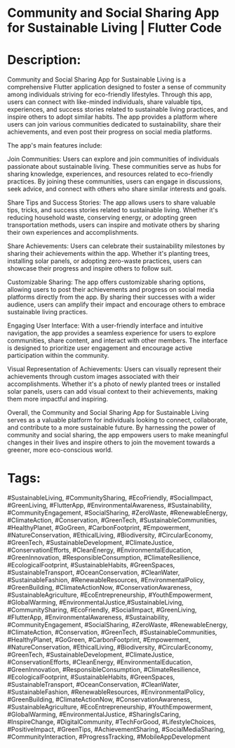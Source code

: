 # Community and Social Sharing App for Sustainable Living | Flutter Code

# Description:
Community and Social Sharing App for Sustainable Living is a comprehensive Flutter application designed to foster a sense of community among individuals striving for eco-friendly lifestyles. Through this app, users can connect with like-minded individuals, share valuable tips, experiences, and success stories related to sustainable living practices, and inspire others to adopt similar habits. The app provides a platform where users can join various communities dedicated to sustainability, share their achievements, and even post their progress on social media platforms.

The app's main features include:

Join Communities: Users can explore and join communities of individuals passionate about sustainable living. These communities serve as hubs for sharing knowledge, experiences, and resources related to eco-friendly practices. By joining these communities, users can engage in discussions, seek advice, and connect with others who share similar interests and goals.

Share Tips and Success Stories: The app allows users to share valuable tips, tricks, and success stories related to sustainable living. Whether it's reducing household waste, conserving energy, or adopting green transportation methods, users can inspire and motivate others by sharing their own experiences and accomplishments.

Share Achievements: Users can celebrate their sustainability milestones by sharing their achievements within the app. Whether it's planting trees, installing solar panels, or adopting zero-waste practices, users can showcase their progress and inspire others to follow suit.

Customizable Sharing: The app offers customizable sharing options, allowing users to post their achievements and progress on social media platforms directly from the app. By sharing their successes with a wider audience, users can amplify their impact and encourage others to embrace sustainable living practices.

Engaging User Interface: With a user-friendly interface and intuitive navigation, the app provides a seamless experience for users to explore communities, share content, and interact with other members. The interface is designed to prioritize user engagement and encourage active participation within the community.

Visual Representation of Achievements: Users can visually represent their achievements through custom images associated with their accomplishments. Whether it's a photo of newly planted trees or installed solar panels, users can add visual context to their achievements, making them more impactful and inspiring.

Overall, the Community and Social Sharing App for Sustainable Living serves as a valuable platform for individuals looking to connect, collaborate, and contribute to a more sustainable future. By harnessing the power of community and social sharing, the app empowers users to make meaningful changes in their lives and inspire others to join the movement towards a greener, more eco-conscious world.

# Tags:
#SustainableLiving, #CommunitySharing, #EcoFriendly, #SocialImpact, #GreenLiving, #FlutterApp, #EnvironmentalAwareness, #Sustainability, #CommunityEngagement, #SocialSharing, #ZeroWaste, #RenewableEnergy, #ClimateAction, #Conservation, #GreenTech, #SustainableCommunities, #HealthyPlanet, #GoGreen, #CarbonFootprint, #Empowerment, #NatureConservation, #EthicalLiving, #Biodiversity, #CircularEconomy, #GreenTech, #SustainableDevelopment, #ClimateJustice, #ConservationEfforts, #CleanEnergy, #EnvironmentalEducation, #GreenInnovation, #ResponsibleConsumption, #ClimateResilience, #EcologicalFootprint, #SustainableHabits, #GreenSpaces, #SustainableTransport, #OceanConservation, #CleanWater, #SustainableFashion, #RenewableResources, #EnvironmentalPolicy, #GreenBuilding, #ClimateActionNow, #ConservationAwareness, #SustainableAgriculture, #EcoEntrepreneurship, #YouthEmpowerment, #GlobalWarming, #EnvironmentalJustice,#SustainableLiving, #CommunitySharing, #EcoFriendly, #SocialImpact, #GreenLiving, #FlutterApp, #EnvironmentalAwareness, #Sustainability, #CommunityEngagement, #SocialSharing, #ZeroWaste, #RenewableEnergy, #ClimateAction, #Conservation, #GreenTech, #SustainableCommunities, #HealthyPlanet, #GoGreen, #CarbonFootprint, #Empowerment, #NatureConservation, #EthicalLiving, #Biodiversity, #CircularEconomy, #GreenTech, #SustainableDevelopment, #ClimateJustice, #ConservationEfforts, #CleanEnergy, #EnvironmentalEducation, #GreenInnovation, #ResponsibleConsumption, #ClimateResilience, #EcologicalFootprint, #SustainableHabits, #GreenSpaces, #SustainableTransport, #OceanConservation, #CleanWater, #SustainableFashion, #RenewableResources, #EnvironmentalPolicy, #GreenBuilding, #ClimateActionNow, #ConservationAwareness, #SustainableAgriculture, #EcoEntrepreneurship, #YouthEmpowerment, #GlobalWarming, #EnvironmentalJustice, #SharingIsCaring, #InspireChange, #DigitalCommunity, #TechForGood, #LifestyleChoices, #PositiveImpact, #GreenTips, #AchievementSharing, #SocialMediaSharing, #CommunityInteraction, #ProgressTracking, #MobileAppDevelopment
